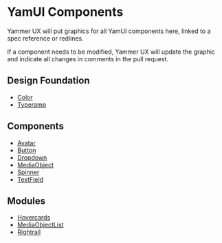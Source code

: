 # YamUI Components

Yammer UX will put graphics for all YamUI components here, linked to a spec reference or redlines.

If a component needs to be modified, Yammer UX will update the graphic and indicate all changes in comments in the pull request.

## Design Foundation

* [Color](https://zpl.io/VO0AYXj)
* [Typeramp](https://zpl.io/a7wQoGY)

## Components

* [Avatar](https://zpl.io/a8rX9E2)
* [Button](https://zpl.io/2yNNDGV)
* [Dropdown](https://zpl.io/bz8nlzE)
* [MediaObject](https://zpl.io/bllMzze)
* [Spinner](https://zpl.io/ano399n)
* [TextField](https://zpl.io/a7w8ZzK)

## Modules

* [Hovercards](https://zpl.io/2jR9WO2)
* [MediaObjectList](https://zpl.io/amDMggA)
* [Rightrail](https://zpl.io/anokGGJ)
